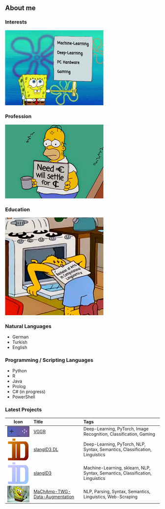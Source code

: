 ## About me
### Interests
<img src='https://raw.githubusercontent.com/m4cit/m4cit/main/interests.png' width="320">


### Profession
<img src='https://raw.githubusercontent.com/m4cit/m4cit/main/bum.png' width="320">


### Education
<img src='https://raw.githubusercontent.com/m4cit/m4cit/main/education.png' width="320">

### Natural Languages
- German
- Turkish
- English

### Programming / Scripting Languages
- Python
- R
- Java
- Prolog
- C# (in progress)
- PowerShell

### Latest Projects

| Icon |  Title |  Tags  |
|:----:|:-------|:-------|
|<img src='https://raw.githubusercontent.com/m4cit/VGGR/main/gallery/icon.png' align="center" width="150">|[VGGR](https://github.com/m4cit/VGGR)|Deep-Learning, PyTorch, Image Recognition, Classification, Gaming|
|<img src='https://raw.githubusercontent.com/m4cit/slangID3_DL/main/misc/gallery/slangID3_dl_icon.png' align="center" width="80">|[slangID3 DL](https://github.com/m4cit/slangID3_DL)|Deep-Learning, PyTorch, NLP, Syntax, Semantics, Classification, Linguistics|
|<img src='https://raw.githubusercontent.com/m4cit/slangID3/main/misc/gallery/slangID3_icon.png' align="center" width="80">|[slangID3](https://github.com/m4cit/slangID3)|Machine-Learning, sklearn, NLP, Syntax, Semantics, Classification, Linguistics|
|<img src='https://raw.githubusercontent.com/m4cit/m4cit/main/no_icon.png' align="center" width="100">|[MaChAmp-TWG-Data-Augmentation](https://github.com/m4cit/MaChAmp-TWG-Data-Augmentation)|NLP, Parsing, Syntax, Semantics, Linguistics, Web-Scraping|

